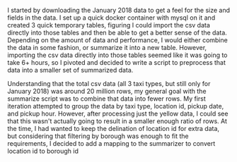 I started by downloading the January 2018 data to get a feel for the size and fields in the data.  I set up a quick docker container with mysql on it and created 3 quick temporary tables, figuring I could import the csv data directly into those tables and then be able to get a better sense of the data.  Depending on the amount of data and performance, I would either combine the data in some fashion, or summarize it into a new table.  However, importing the csv data directly into those tables seemed like it was going to take 6+ hours, so I pivoted and decided to write a script to preprocess that data into a smaller set of summarized data.

Understanding that the total csv data (all 3 taxi types, but still only for January 2018) was around 20 million rows, my general goal with the summarize script was to combine that data into fewer rows.  My first iteration attempted to group the data by taxi type, location id, pickup date, and pickup hour.  However, after processing just the yellow data, I could see that this wasn't actually going to result in a smaller enough ratio of rows.  At the time, I had wanted to keep the delination of location id for extra data, but considering that filtering by borough was enough to fit the requirements, I decided to add a mapping to the summarizer to convert location id to borough id